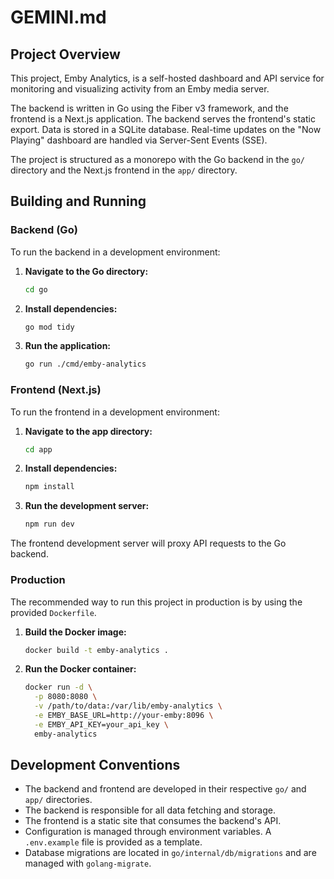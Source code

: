 # GEMINI.md

## Project Overview

This project, Emby Analytics, is a self-hosted dashboard and API service for monitoring and visualizing activity from an Emby media server.

The backend is written in Go using the Fiber v3 framework, and the frontend is a Next.js application. The backend serves the frontend's static export. Data is stored in a SQLite database. Real-time updates on the "Now Playing" dashboard are handled via Server-Sent Events (SSE).

The project is structured as a monorepo with the Go backend in the `go/` directory and the Next.js frontend in the `app/` directory.

## Building and Running

### Backend (Go)

To run the backend in a development environment:

1.  **Navigate to the Go directory:**
    ```bash
    cd go
    ```
2.  **Install dependencies:**
    ```bash
    go mod tidy
    ```
3.  **Run the application:**
    ```bash
    go run ./cmd/emby-analytics
    ```

### Frontend (Next.js)

To run the frontend in a development environment:

1.  **Navigate to the app directory:**
    ```bash
    cd app
    ```
2.  **Install dependencies:**
    ```bash
    npm install
    ```
3.  **Run the development server:**
    ```bash
    npm run dev
    ```

The frontend development server will proxy API requests to the Go backend.

### Production

The recommended way to run this project in production is by using the provided `Dockerfile`.

1.  **Build the Docker image:**
    ```bash
    docker build -t emby-analytics .
    ```
2.  **Run the Docker container:**
    ```bash
    docker run -d \
      -p 8080:8080 \
      -v /path/to/data:/var/lib/emby-analytics \
      -e EMBY_BASE_URL=http://your-emby:8096 \
      -e EMBY_API_KEY=your_api_key \
      emby-analytics
    ```

## Development Conventions

*   The backend and frontend are developed in their respective `go/` and `app/` directories.
*   The backend is responsible for all data fetching and storage.
*   The frontend is a static site that consumes the backend's API.
*   Configuration is managed through environment variables. A `.env.example` file is provided as a template.
*   Database migrations are located in `go/internal/db/migrations` and are managed with `golang-migrate`.
